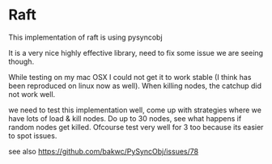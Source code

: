 # Raft

This implementation of raft is using pysyncobj

It is a very nice highly effective library, need to fix some issue we are seeing though.

While testing on my mac OSX I could not get it to work stable (I think has been reproduced on linux now as well).
When killing nodes, the catchup did not work well.

we need to test this implementation well, come up with strategies where we have lots of load & kill nodes.
Do up to 30 nodes, see what happens if random nodes get killed.
Ofcourse test very well for 3 too because its easier to spot issues.

see also https://github.com/bakwc/PySyncObj/issues/78
